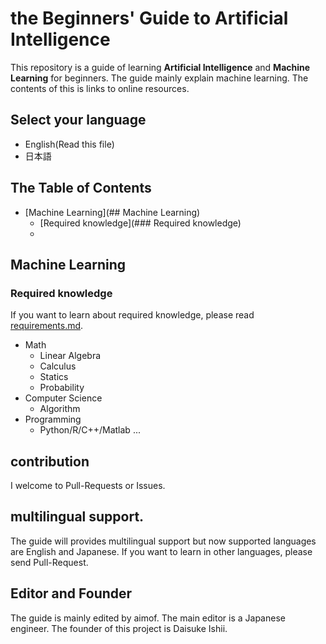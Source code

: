 # the Beginners' Guide to Artificial Intelligence

This repository is a guide of learning __Artificial Intelligence__ and __Machine Learning__ for beginners. The guide mainly explain machine learning.  The contents of this is links to online resources.

## Select your language

* English(Read this file)
* 日本語

## The Table of Contents

* [Machine Learning](## Machine Learning)
  * [Required knowledge](### Required knowledge)
  *



## Machine Learning

### Required knowledge

If you want to learn about required knowledge, please read [requirements.md](./English/requirements.md).

* Math
  * Linear Algebra
  * Calculus
  * Statics
  * Probability
* Computer Science
  * Algorithm
* Programming
  * Python/R/C++/Matlab ...


## contribution

I welcome to Pull-Requests or Issues.

## multilingual support.

The guide will provides multilingual support but now supported languages are English and Japanese.  If you want to learn in other languages, please send Pull-Request.

## Editor and Founder

The guide is mainly edited by aimof. The main editor is a Japanese engineer. The founder of this project is Daisuke Ishii.
